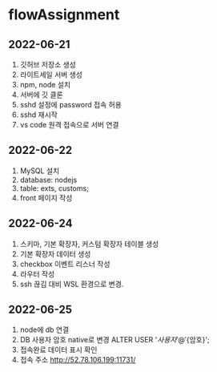 # flowAssignment

## 2022-06-21   
1. 깃허브 저장소 생성   
2. 라이트세일 서버 생성   
3. npm, node 설치   
4. 서버에 깃 클론   
5. sshd 설정에 password 접속 허용   
6. sshd 재시작   
7. vs code 원격 접속으로 서버 연결   

## 2022-06-22 
1. MySQL 설치
2. database: nodejs
3. table: exts, customs; 
4. front 페이지 작성

## 2022-06-24
1. 스키마, 기본 확장자, 커스텀 확장자 테이블 생성
2. 기본 확장자 데이터 생성
3. checkbox 이벤트 리스너 작성
4. 라우터 작성 
5. ssh 끊김 대비 WSL 환경으로 변경.

## 2022-06-25
1. node에 db 연결
2. DB 사용자 암호 native로 변경 
ALTER USER '${사용자}'@'%' IDENTIFIED WITH mysql_native_password BY '${암호}';
3. 접속완료 데이터 표시 확인 
4. 접속 주소 http://52.78.106.199:11731/
